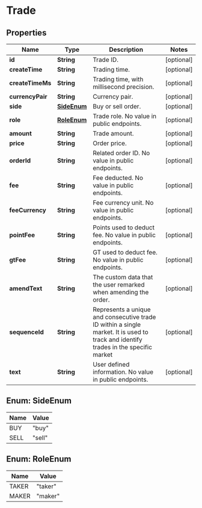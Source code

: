
# Trade

## Properties

Name | Type | Description | Notes
------------ | ------------- | ------------- | -------------
**id** | **String** | Trade ID. |  [optional]
**createTime** | **String** | Trading time. |  [optional]
**createTimeMs** | **String** | Trading time, with millisecond precision. |  [optional]
**currencyPair** | **String** | Currency pair. |  [optional]
**side** | [**SideEnum**](#SideEnum) | Buy or sell order. |  [optional]
**role** | [**RoleEnum**](#RoleEnum) | Trade role. No value in public endpoints. |  [optional]
**amount** | **String** | Trade amount. |  [optional]
**price** | **String** | Order price. |  [optional]
**orderId** | **String** | Related order ID. No value in public endpoints. |  [optional]
**fee** | **String** | Fee deducted. No value in public endpoints. |  [optional]
**feeCurrency** | **String** | Fee currency unit. No value in public endpoints. |  [optional]
**pointFee** | **String** | Points used to deduct fee. No value in public endpoints. |  [optional]
**gtFee** | **String** | GT used to deduct fee. No value in public endpoints. |  [optional]
**amendText** | **String** | The custom data that the user remarked when amending the order. |  [optional]
**sequenceId** | **String** | Represents a unique and consecutive trade ID within a single market. It is used to track and identify trades in the specific market |  [optional]
**text** | **String** | User defined information. No value in public endpoints. |  [optional]

## Enum: SideEnum

Name | Value
---- | -----
BUY | &quot;buy&quot;
SELL | &quot;sell&quot;

## Enum: RoleEnum

Name | Value
---- | -----
TAKER | &quot;taker&quot;
MAKER | &quot;maker&quot;

